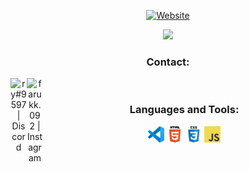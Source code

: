 <div align="center">
   
[![Website](https://img.shields.io/website?label=venydev&style=for-the-badge&url=https%3A%2F%2Fcodestackr.com)](https://discord.gg/TGjGUchWsk)
   

<a href="https://discord.com/users/924327080320200765" target="_blank">
   <img src="https://lanyard-profile-readme.vercel.app/api/924327080320200765?theme=black&bg=1E2D35&animated=true&hideDiscrim=false&borderRadius=20px">
</a>

### Contact:
 
[<img align="left" alt="ry#9597| Discord" width="26px" src="https://i.ibb.co/YtNhB1V/icons8-discord-new-logo-48.png" />][discord]
[<img align="left" alt="farukk.092 | Instagram" width="26px" src="https://i.ibb.co/tz8skHM/icons8-instagram-48.png" />][instagram]

<br />

### Languages and Tools:

<img align="center" alt="Visual Studio Code" width="26px" src="https://raw.githubusercontent.com/github/explore/80688e429a7d4ef2fca1e82350fe8e3517d3494d/topics/visual-studio-code/visual-studio-code.png" />
<img align="center" alt="HTML5" width="26px" src="https://raw.githubusercontent.com/github/explore/80688e429a7d4ef2fca1e82350fe8e3517d3494d/topics/html/html.png" />
<img align="center" alt="CSS3" width="26px" src="https://raw.githubusercontent.com/github/explore/80688e429a7d4ef2fca1e82350fe8e3517d3494d/topics/css/css.png" /> 
<img align="center" alt="JavaScript" width="26px" src="https://raw.githubusercontent.com/github/explore/80688e429a7d4ef2fca1e82350fe8e3517d3494d/topics/javascript/javascript.png"/>
</div>

[discord]: https://discord.gg/TGjGUchWsk
[instagram]: https://www.instagram.com/farukk.092/
